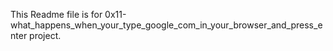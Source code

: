 This Readme file is for 0x11-what_happens_when_your_type_google_com_in_your_browser_and_press_enter project.

